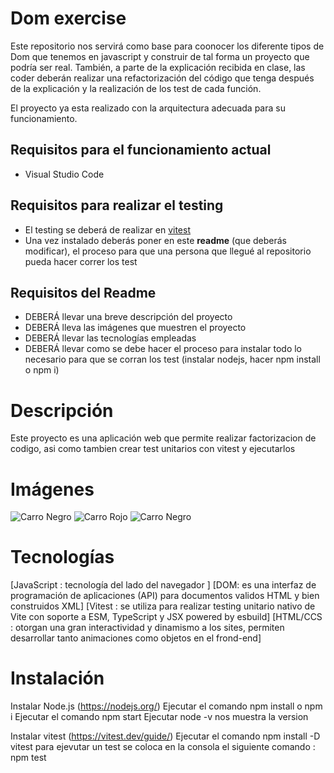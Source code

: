 # Dom exercise

Este repositorio nos servirá como base para coonocer los diferente tipos de Dom que tenemos en javascript y construir de tal forma un proyecto que podría ser real. También, a parte de la explicación recibida en clase, las coder deberán realizar una refactorización del código que tenga después de la explicación y la realización de los test de cada función.

El proyecto ya esta realizado con la arquitectura adecuada para su funcionamiento.

## Requisitos para el funcionamiento actual

- Visual Studio Code

## Requisitos para realizar el testing

- El testing se deberá de realizar en [vitest](https://vitest.dev/guide/)
- Una vez instalado deberás poner en este **readme** (que deberás modificar), el proceso para que una persona que llegué al repositorio pueda hacer correr los test

## Requisitos del Readme

- DEBERÁ llevar una breve descripción del proyecto
- DEBERÁ lleva las imágenes que muestren el proyecto
- DEBERÁ llevar las tecnologías empleadas
- DEBERÁ llevar como se debe hacer el proceso para instalar todo lo necesario para que se corran los test (instalar nodejs, hacer npm install  o npm i)


# Descripción

Este proyecto es una aplicación web que permite realizar factorizacion de codigo, asi como tambien crear test unitarios con vitest y ejecutarlos 


# Imágenes

<img src="../public/img/blackcar.jpg" alt="Carro Negro">
<img src="../public/img/redcar.jpg" alt="Carro Rojo">
<img src="../public/img/graycar.jpg" alt="Carro Negro">


# Tecnologías

[JavaScript : tecnología del lado del navegador ]
[DOM: es una interfaz de programación de aplicaciones (API) para documentos validos HTML y bien construidos XML]
[Vitest : se  utiliza para realizar testing unitario nativo de Vite con soporte a ESM, TypeScript y JSX powered by esbuild]
[HTML/CCS : otorgan una gran interactividad y dinamismo a los sites, permiten desarrollar tanto animaciones como objetos  en el frond-end]


# Instalación

Instalar Node.js (https://nodejs.org/)
Ejecutar el comando npm install o npm i
Ejecutar el comando npm start
Ejecutar node -v nos muestra la version

Instalar vitest (https://vitest.dev/guide/)
Ejecutar el comando npm install -D vitest
para ejevutar un test se coloca en la consola el siguiente comando : npm test 

